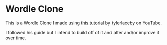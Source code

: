 # Wordle Clone

This is a Wordle Clone I made using [this tutorial](https://www.youtube.com/watch?v=E_G5T4z0H_o&list=PL_2VhOvlMk4W4cNm60GtBQY9evQh6_y6M&index=5) by tylerlaceby on YouTube. 

I followed his guide but I intend to build off of it and alter and/or improve it over time.
